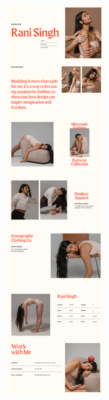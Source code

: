 ![template](https://raw.githubusercontent.com/ShriIraCatalog/resources-two/refs/heads/master/2025/04/20/20250420164224.png)
